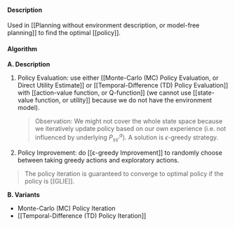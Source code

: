 #### Description
Used in [[Planning without environment description, or model-free planning]] to find the optimal [[policy]].

#### Algorithm
**A. Description**
1. Policy Evaluation: use either [[Monte-Carlo (MC) Policy Evaluation, or Direct Utility Estimate]] or [[Temporal-Difference (TD) Policy Evaluation]] with [[action-value function, or Q-function]] (we cannot use [[state-value function, or utility]] because we do not have the environment model).

	> Observation: We might not cover the whole state space because we iteratively update policy based on our own experience (i.e. not influenced by underlying $P^a_{ss\prime}$). A solution is $\epsilon$-greedy strategy.
	
2. Policy Improvement: do [[ε-greedy Improvement]] to randomly choose between taking greedy actions and exploratory actions.

> The policy iteration is guaranteed to converge to optimal policy if the policy is [[GLIE]].

**B. Variants**
- Monte-Carlo (MC) Policy Iteration
- [[Temporal-Difference (TD) Policy Iteration]]
	
